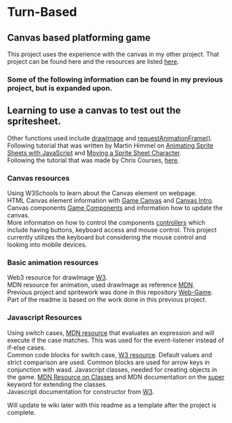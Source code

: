 # Turn-Based

## Canvas based platforming game
This project uses the experience with the canvas in my other project. That project can be found here and the resources are listed [here](https://github.com/jwong65/WebGame). <br />
 
### Some of the following information can be found in my previous project, but is expanded upon.
## Learning to use a canvas to test out the spritesheet.
Other functions used include [drawImage](https://developer.mozilla.org/en-US/docs/Web/API/CanvasRenderingContext2D/drawImage) and [requestAnimationFrame()](https://developer.mozilla.org/en-US/docs/Web/API/window/requestAnimationFrame).<br/>Following tutorial that was written by Martin Himmel on [Animating Sprite Sheets with JavaScript](https://dev.to/martyhimmel/animating-sprite-sheets-with-javascript-ag3) and [Moving a Sprite Sheet Character](https://dev.to/martyhimmel/moving-a-sprite-sheet-character-with-javascript-3adg). <br />
Following the tutorial that was made by Chris Courses, [here](https://chriscourses.com/courses/).

### Canvas resources
Using W3Schools to learn about the Canvas element on webpage. <br />
HTML Canvas element information with [Game Canvas](https://www.w3schools.com/graphics/game_canvas.asp) and [Canvas Intro](https://www.w3schools.com/graphics/canvas_intro.asp). <br />
Canvas components [Game Components](https://www.w3schools.com/graphics/game_components.asp) and information how to update the canvas. <br />
More informaton on how to control the components [controllers](https://www.w3schools.com/graphics/game_controllers.asp) which include having buttons, keyboard access and mouse control. This project currently utilizes the keyboard but considering the mouse control and looking into mobile devices.

### Basic animation resources
Web3 resource for drawImage [W3](https://www.w3schools.com/jsref/canvas_drawimage.asp). <br />
MDN resource for animation, used drawImage as reference [MDN](https://developer.mozilla.org/en-US/docs/Web/API/Canvas_API/Tutorial/Basic_animations). <br />
Previous project and spritework was done in this repository [Web-Game](https://github.com/jwong65/WebGame). Part of the readme is based on the work done in this previous project.

### Javascript Resources
Using switch cases, [MDN resource](https://developer.mozilla.org/en-US/docs/Web/JavaScript/Reference/Statements/switch) that evaluates an expression and will execute if the case matches. This was used for the event-listener instead of if-else cases. <br />
Common code blocks for switch case, [W3 resource](https://www.w3schools.com/js/js_switch.asp). Default values and strict comparison are used. Common blocks are used for arrow keys in conjunction with wasd.
Javascript classes, needed for creating objects in the game. [MDN Resource on Classes](https://developer.mozilla.org/en-US/docs/Web/JavaScript/Reference/Classes) and MDN documentation on the [super](https://developer.mozilla.org/en-US/docs/Web/JavaScript/Reference/Operators/super) keyword for extending the classes. <br />
Javascript documentation for constructor from [W3](https://www.w3schools.com/js/js_classes.asp).

Will update te wiki later with this readme as a template after the project is complete.
